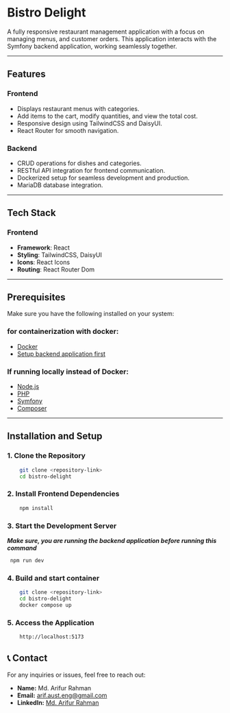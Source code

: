 # Bistro Delight

A fully responsive restaurant management application with a focus on managing menus, and customer orders. This application interacts with the Symfony backend application, working seamlessly together.

---

## Features

### Frontend

- Displays restaurant menus with categories.
- Add items to the cart, modify quantities, and view the total cost.
- Responsive design using TailwindCSS and DaisyUI.
- React Router for smooth navigation.

### Backend

- CRUD operations for dishes and categories.
- RESTful API integration for frontend communication.
- Dockerized setup for seamless development and production.
- MariaDB database integration.

---

## Tech Stack

### Frontend

- **Framework**: React
- **Styling**: TailwindCSS, DaisyUI
- **Icons**: React Icons
- **Routing**: React Router Dom

---

## Prerequisites

Make sure you have the following installed on your system:

### for containerization with docker:

- [Docker](https://www.docker.com/)
- [Setup backend application first](https://github.com/Engarif3/restaurant-management)

### If running locally instead of Docker:

- [Node.js](https://nodejs.org/)
- [PHP](https://www.php.net/)
- [Symfony](https://symfony.com/)
- [Composer](https://getcomposer.org/)

---

## Installation and Setup

### 1. Clone the Repository

```bash
    git clone <repository-link>
    cd bistro-delight
```

### 2. Install Frontend Dependencies

```bash
    npm install
```

### 3. Start the Development Server

**_Make sure, you are running the backend application before running this command_**

```bash
 npm run dev
```

### 4. Build and start container

```bash
    git clone <repository-link>
    cd bistro-delight
    docker compose up
```

### 5. Access the Application

```bash
    http://localhost:5173
```

## 📞 Contact

For any inquiries or issues, feel free to reach out:

- **Name:** Md. Arifur Rahman
- **Email:** [arif.aust.eng@gmail.com](mailto:arif.aust.eng@gmail.com)
- **LinkedIn:** [Md. Arifur Rahman](https://www.linkedin.com/in/engarif3/)
